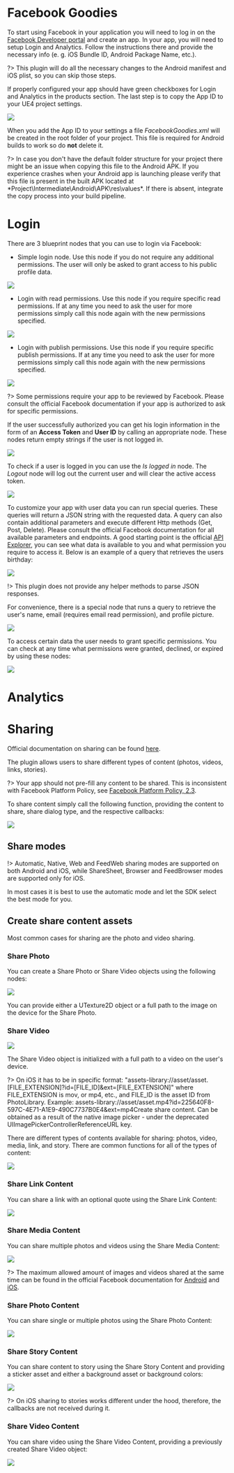 # **Facebook Goodies**

To start using Facebook in your application you will need to log in on the [Facebook Developer portal](https://developers.facebook.com/) and create an app. In your app, you will need to setup Login and Analytics. Follow the instructions there and provide the necessary info (e. g. iOS Bundle ID, Android Package Name, etc.).

?> This plugin will do all the necessary changes to the Android manifest and iOS plist, so you can skip those steps.

If properly configured your app should have green checkboxes for Login and Analytics in the products section. The last step is to copy the App ID to your UE4 project settings.

![](images/facebook/FbConfiguredApp.png)

When you add the App ID to your settings a file *FacebookGoodies.xml* will be created in the root folder of your project. This file is required for Android builds to work so do **not** delete it.

?> In case you don't have the default folder structure for your project there might be an issue when copying this file to the Android APK. If you experience crashes when your Android app is launching please verify that this file is present in the built APK located at *Project\Intermediate\Android\APK\res\values\*. If there is absent, integrate the copy process into your build pipeline.

# **Login**

There are 3 blueprint nodes that you can use to login via Facebook:

* Simple login node. Use this node if you do not require any additional permissions. The user will only be asked to grant access to his public profile data.

![](images/facebook/FbLogin.png)

* Login with read permissions. Use this node if you require specific read permissions. If at any time you need to ask the user for more permissions simply call this node again with the new permissions specified.

![](images/facebook/FbLoginReadPermissions.png)

* Login with publish permissions. Use this node if you require specific publish permissions. If at any time you need to ask the user for more permissions simply call this node again with the new permissions specified.

![](images/facebook/FbLoginPublishPermissions.png)

?> Some permissions require your app to be reviewed by Facebook. Please consult the official Facebook documentation if your app is authorized to ask for specific permissions.

If the user successfully authorized you can get his login information in the form of an **Access Token** and **User ID** by calling an appropriate node. These nodes return empty strings if the user is not logged in.

![](images/facebook/FbLoginInfo.png)

To check if a user is logged in you can use the *Is logged in* node. The *Logout* node will log out the current user and will clear the active access token.

![](images/facebook/FbLoginOps.png)

To customize your app with user data you can run special queries. These queries will return a JSON string with the requested data. A query can also contain additional parameters and execute different Http methods (Get, Post, Delete). Please consult the official Facebook documentation for all available parameters and endpoints. A good starting point is the official [API Explorer](https://developers.facebook.com/tools/explorer?method=GET&path=me&version=v7.0), you can see what data is available to you and what permission you require to access it. Below is an example of a query that retrieves the users birthday:

![](images/facebook/FbRunQuery.png)

!> This plugin does not provide any helper methods to parse JSON responses.

For convenience, there is a special node that runs a query to retrieve the user's name, email (requires email read permission), and profile picture.

![](images/facebook/FbGetProfile.png)

To access certain data the user needs to grant specific permissions. You can check at any time what permissions were granted, declined, or expired by using these nodes:

![](images/facebook/FbPermissionOps.png)

# **Analytics**

# **Sharing**

Official documentation on sharing can be found [here](https://developers.facebook.com/docs/sharing/).

The plugin allows users to share different types of content (photos, videos, links, stories).

?>  Your app should not pre-fill any content to be shared. This is inconsistent with Facebook Platform Policy, see [Facebook Platform Policy, 2.3](https://developers.facebook.com/policy/#control).

To share content simply call the following function, providing the content to share, share dialog type, and the respective callbacks:

![](images/facebook/FBShare1.png)

## Share modes

!> Automatic, Native, Web and FeedWeb sharing modes are supported on both Android and iOS, while ShareSheet, Browser and FeedBrowser modes are supported only for iOS.

In most cases it is best to use the automatic mode and let the SDK select the best mode for you.

## Create share content assets

Most common cases for sharing are the photo and video sharing.

### Share Photo

You can create a Share Photo or Share Video objects using the following nodes:

![](images/facebook/FBShare2.png)

You can provide either a UTexture2D object or a full path to the image on the device for the Share Photo.

### Share Video

![](images/facebook/FBShare3.png)

The Share Video object is initialized with a full path to a video on the user's device.

?> On iOS it has to be in specific format:  "assets-library://asset/asset.[FILE_EXTENSION]?id=[FILE_ID]&ext=[FILE_EXTENSION]" where FILE_EXTENSION is mov, or mp4, etc., and FILE_ID is the asset ID from PhotoLibrary. Example: assets-library://asset/asset.mp4?id=225640F8-597C-4E71-A1E9-490C7737B0E4&ext=mp4Create share content. Can be obtained as a result of the native image picker - under the deprecated UIImagePickerControllerReferenceURL key.

There are different types of contents available for sharing: photos, video, media, link, and story.
There are common functions for all of the types of content:

![](images/facebook/FBShare4.png)

### Share Link Content

You can share a link with an optional quote using the Share Link Content:

![](images/facebook/FBShare5.png)

### Share Media Content

You can share multiple photos and videos using the Share Media Content:

![](images/facebook/FBShare6.png)

?> The maximum allowed amount of images and videos shared at the same time can be found in the official Facebook documentation for [Android](https://developers.facebook.com/docs/sharing/android#multimedia) and [iOS](https://developers.facebook.com/docs/sharing/ios#multimedia).

### Share Photo Content

You can share single or multiple photos using the Share Photo Content:

![](images/facebook/FBShare7.png)

### Share Story Content

You can share content to story using the Share Story Content and providing a sticker asset and either a background asset or background colors:

![](images/facebook/FBShare8.png)

?> On iOS sharing to stories works different under the hood, therefore, the callbacks are not received during it.

### Share Video Content

You can share video using the Share Video Content, providing a previously created Share Video object:

![](images/facebook/FBShare9.png)
